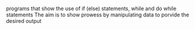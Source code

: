programs that show the use of if (else) statements, while and do while statements
The aim is to show prowess by manipulating data to porvide the desired output 
